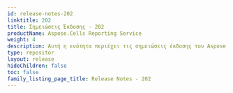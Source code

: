 ```yaml
---
id: release-notes-202
linktitle: 202
title: Σημειώσεις Έκδοσης - 202
productName: Aspose.Cells Reporting Service
weight: 4
description: Αυτή η ενότητα περιέχει τις σημειώσεις έκδοσης του Aspose.Cells Reporting Services για το έτος 2020. Σε αυτές τις σημειώσεις έκδοσης, δημοσιεύουμε τη λίστα των ζητημάτων που έχουν επιδιορθωθεί στην τρέχουσα έκδοση, καθώς και τυχόν δημόσια API και αλλαγές συμπεριφοράς
type: repositor
layout: release
hideChildren: false
toc: false
family_listing_page_title: Release Notes - 202
---
```


